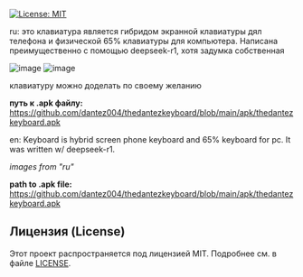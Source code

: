 
[![License: MIT](https://img.shields.io/badge/License-MIT-yellow.svg)](https://opensource.org/licenses/MIT)

ru:
 это клавиатура является гибридом экранной клавиатуры дял телефона и физической 65% клавиатуры для компьютера. Написана преимущественно с помощью deepseek-r1, хотя задумка собственная
 
 ![image](https://github.com/user-attachments/assets/86db5ef6-f846-49dc-9a51-55bcf4564bfb)
 ![image](https://github.com/user-attachments/assets/c880d37a-646a-443d-b86e-1f1944454b65)
 
 клавиатуру можно доделать по своему желанию
 
**путь к .apk файлу:**
  https://github.com/dantez004/thedantezkeyboard/blob/main/apk/thedantezkeyboard.apk


en:
 Keyboard is hybrid screen phone keyboard and 65% keyboard for pc. It was written w/ deepseek-r1.
 
  *images from "ru"*
  
**path to .apk file:**
  https://github.com/dantez004/thedantezkeyboard/blob/main/apk/thedantezkeyboard.apk
  



## Лицензия (License)

Этот проект распространяется под лицензией MIT. Подробнее см. в файле [LICENSE](LICENSE).
